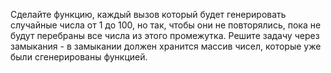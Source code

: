 Сделайте функцию, каждый вызов который будет генерировать случайные числа от 1 до 100, но так, чтобы они не повторялись,
пока не будут перебраны все числа из этого промежутка. Решите задачу через замыкания - в замыкании должен хранится
массив чисел, которые уже были сгенерированы функцией.